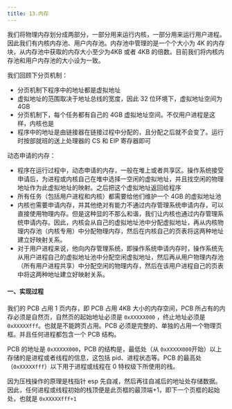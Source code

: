 ```yaml
---
title: 13.内存
---
```


我们将物理内存划分成两部分，一部分用来运行内核，一部分用来运行用户进程。因此我们有内核内存池、用户内存池。内存池中管理的是一个个大小为 4K 的内存块，从内存池中获取的内存大小至少为4KB 或者 4KB 的倍数。目前我们将内核内存池和用户内存池的大小设为一致。

我们回顾下分页机制：

- 分页机制下程序中的地址都是虚拟地址
- 虚拟地址的范围取决于地址总线的宽度，因此 32 位环境下，虚拟地址空间为 4GB
- 分页机制下，每个任务都有自己的 4GB 虚拟地址空间。不仅用户进程是这样，内核也是
- 程序中的地址是由链接器在链接过程中分配的，且分配之后就不会变了。运行时按部就班的送上处理器的 CS 和 EIP 寄存器即可

动态申请的内存：

- 程序在运行过程中，动态申请的内存，一般在堆上或者共享区。操作系统接受申请后，为进程或内核自己在堆中选择一空闲的虚拟地址，并且找空闲的物理地址作为此虚拟地址的映射。之后把这个虚拟地址返回给程序
- 所有任务（包括用户进程和内核）都需要给他们维护一个 4GB 的虚拟地址池
- 内核也需要申请内存，并其他绝对有能力不通过内存管理系统申请内存，可以直接使用物理内存。但是这种显的不那么和谐，我们让内核也通过内存管理系统申请内存。因此，内核会从自己的虚拟地址池中分配虚拟地址，再从内核物理内存池（内核专用）中分配物理内存，然后在内核自己的页表将这两种地址建立好映射关系。
- 对于用户进程来说，他向内存管理系统，即操作系统申请内存时，操作系统先从用户进程自己的虚拟地址池中分配空闲虚拟地址，然后再从用户物理内存池（所有用户进程共享）中分配空闲的物理内存，然后在该用户进程自己的页表中将这两种地址建立好映射关系。

#### 一、实现过程

我们的 PCB 占用 1 页内存，即 PCB 占用 4KB 大小的内存空间，PCB 所占有的内存必须是自然页，自然页的起始地址必须是 `0xXXXXX000` ，终止地址必须是 `0xXXXXXfff`。也就是不能跨页占用。PCB 必须是完整的、单独的占用一个物理页框。并且任何进程都包含一个 PCB 结构。

PCB 的地址是 `0xXXXXX000`，PCB 的结构是，最低处（从 `0xXXXXX000`开始）以上存储的是进程或者线程的信息，这包括 pid、进程状态等。PCB 的最高处（`0xXXXXXfff`）以下用于进程或线程在 0 特权级下所使用的栈。

因为压栈操作的原理是栈指针 esp 先自减，然后再往自减后的地址处存储数据。因此，任何进程或线程初始的栈顶便是此页框的最顶端+1，即下一个页框的起始处，也就是 `0xXXXXXfff+1`







